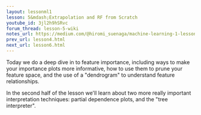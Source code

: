 ```yaml
---
layout: lessonml1
lesson: 5&mdash;Extrapolation and RF from Scratch
youtube_id: 3jl2h9hSRvc 
forum_thread: lesson-5-wiki
notes_url: https://medium.com/@hiromi_suenaga/machine-learning-1-lesson-5-df45f0c99618
prev_url: lesson4.html
next_url: lesson6.html
---
```

Today we do a deep dive in to feature importance, including ways to make your importance plots more informative, how to use them to prune your feature space, and the use of a "dendrogram" to understand feature relationships.

In the second half of the lesson we'll learn about two more really important interpretation techniques: partial dependence plots, and the "tree interpreter".